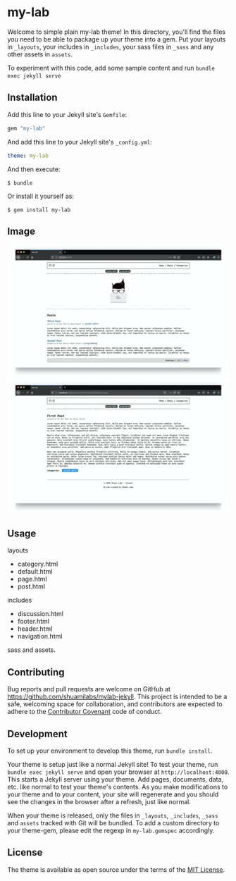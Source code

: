 # my-lab

Welcome to simple plain my-lab theme! In this directory, you'll find the files you need to be able to package up your theme into a gem. Put your layouts in `_layouts`, your includes in `_includes`, your sass files in `_sass` and any other assets in `assets`.

To experiment with this code, add some sample content and run `bundle exec jekyll serve`


## Installation

Add this line to your Jekyll site's `Gemfile`:

```ruby
gem "my-lab"
```

And add this line to your Jekyll site's `_config.yml`:

```yaml
theme: my-lab
```

And then execute:

    $ bundle

Or install it yourself as:

    $ gem install my-lab

## Image
![](assets/images/my_lab01.jpg)
![](assets/images/my_lab02.jpg)

## Usage
layouts
- category.html
- default.html
- page.html
- post.html

includes
- discussion.html
- footer.html
- header.html
- navigation.html

sass and assets.

## Contributing

Bug reports and pull requests are welcome on GitHub at https://github.com/shuamilabs/mylab-jekyll. This project is intended to be a safe, welcoming space for collaboration, and contributors are expected to adhere to the [Contributor Covenant](http://contributor-covenant.org) code of conduct.

## Development

To set up your environment to develop this theme, run `bundle install`.

Your theme is setup just like a normal Jekyll site! To test your theme, run `bundle exec jekyll serve` and open your browser at `http://localhost:4000`. This starts a Jekyll server using your theme. Add pages, documents, data, etc. like normal to test your theme's contents. As you make modifications to your theme and to your content, your site will regenerate and you should see the changes in the browser after a refresh, just like normal.

When your theme is released, only the files in `_layouts`, `_includes`, `_sass` and `assets` tracked with Git will be bundled.
To add a custom directory to your theme-gem, please edit the regexp in `my-lab.gemspec` accordingly.

## License

The theme is available as open source under the terms of the [MIT License](https://opensource.org/licenses/MIT).

